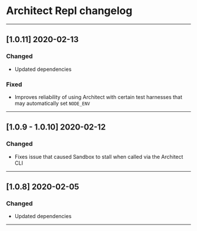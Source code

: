 # Architect Repl changelog

---

## [1.0.11] 2020-02-13

### Changed

- Updated dependencies


### Fixed

- Improves reliability of using Architect with certain test harnesses that may automatically set `NODE_ENV`

---

## [1.0.9 - 1.0.10] 2020-02-12

### Changed

- Fixes issue that caused Sandbox to stall when called via the Architect CLI

---

## [1.0.8] 2020-02-05

### Changed

- Updated dependencies

---

